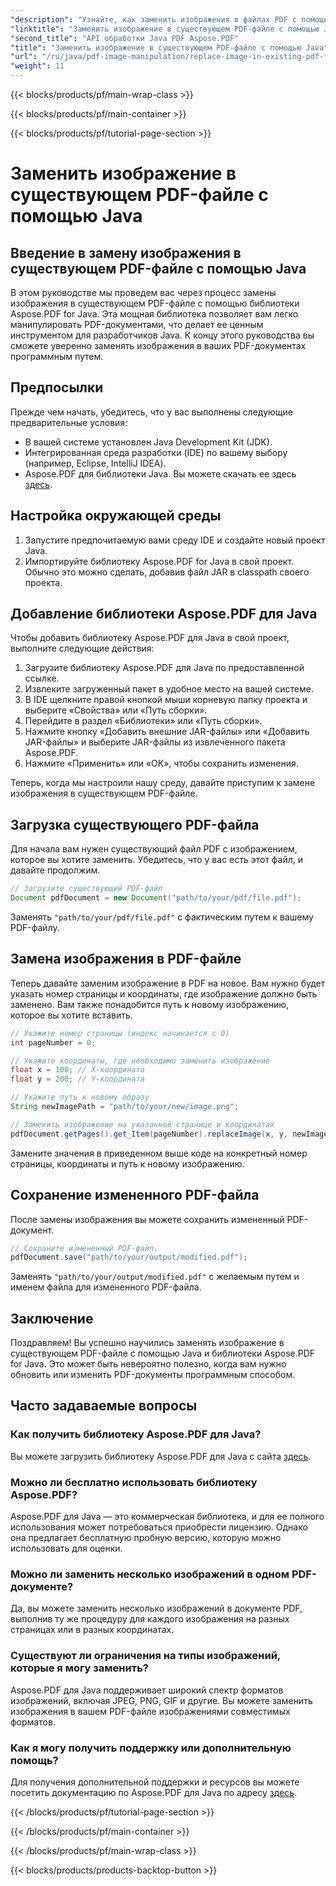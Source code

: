 ```yaml
---
"description": "Узнайте, как заменить изображения в файлах PDF с помощью Java с помощью Aspose.PDF для Java. Пошаговое руководство с примерами кода для бесшовной замены изображений."
"linktitle": "Заменить изображение в существующем PDF-файле с помощью Java"
"second_title": "API обработки Java PDF Aspose.PDF"
"title": "Заменить изображение в существующем PDF-файле с помощью Java"
"url": "/ru/java/pdf-image-manipulation/replace-image-in-existing-pdf-file-using-java/"
"weight": 11
---
```


{{< blocks/products/pf/main-wrap-class >}}

{{< blocks/products/pf/main-container >}}

{{< blocks/products/pf/tutorial-page-section >}}

# Заменить изображение в существующем PDF-файле с помощью Java


## Введение в замену изображения в существующем PDF-файле с помощью Java

В этом руководстве мы проведем вас через процесс замены изображения в существующем PDF-файле с помощью библиотеки Aspose.PDF for Java. Эта мощная библиотека позволяет вам легко манипулировать PDF-документами, что делает ее ценным инструментом для разработчиков Java. К концу этого руководства вы сможете уверенно заменять изображения в ваших PDF-документах программным путем.

## Предпосылки

Прежде чем начать, убедитесь, что у вас выполнены следующие предварительные условия:

- В вашей системе установлен Java Development Kit (JDK).
- Интегрированная среда разработки (IDE) по вашему выбору (например, Eclipse, IntelliJ IDEA).
- Aspose.PDF для библиотеки Java. Вы можете скачать ее здесь [здесь](https://releases.aspose.com/pdf/java/).

## Настройка окружающей среды

1. Запустите предпочитаемую вами среду IDE и создайте новый проект Java.
2. Импортируйте библиотеку Aspose.PDF for Java в свой проект. Обычно это можно сделать, добавив файл JAR в classpath своего проекта.

## Добавление библиотеки Aspose.PDF для Java

Чтобы добавить библиотеку Aspose.PDF для Java в свой проект, выполните следующие действия:

1. Загрузите библиотеку Aspose.PDF для Java по предоставленной ссылке.
2. Извлеките загруженный пакет в удобное место на вашей системе.
3. В IDE щелкните правой кнопкой мыши корневую папку проекта и выберите «Свойства» или «Путь сборки».
4. Перейдите в раздел «Библиотеки» или «Путь сборки».
5. Нажмите кнопку «Добавить внешние JAR-файлы» или «Добавить JAR-файлы» и выберите JAR-файлы из извлеченного пакета Aspose.PDF.
6. Нажмите «Применить» или «ОК», чтобы сохранить изменения.

Теперь, когда мы настроили нашу среду, давайте приступим к замене изображения в существующем PDF-файле.

## Загрузка существующего PDF-файла

Для начала вам нужен существующий файл PDF с изображением, которое вы хотите заменить. Убедитесь, что у вас есть этот файл, и давайте продолжим.

```java
// Загрузите существующий PDF-файл
Document pdfDocument = new Document("path/to/your/pdf/file.pdf");
```

Заменять `"path/to/your/pdf/file.pdf"` с фактическим путем к вашему PDF-файлу.

## Замена изображения в PDF-файле

Теперь давайте заменим изображение в PDF на новое. Вам нужно будет указать номер страницы и координаты, где изображение должно быть заменено. Вам также понадобится путь к новому изображению, которое вы хотите вставить.

```java
// Укажите номер страницы (индекс начинается с 0)
int pageNumber = 0;

// Укажите координаты, где необходимо заменить изображение
float x = 100; // X-координата
float y = 200; // Y-координата

// Укажите путь к новому образу
String newImagePath = "path/to/your/new/image.png";

// Заменить изображение на указанной странице и координатах
pdfDocument.getPages().get_Item(pageNumber).replaceImage(x, y, newImagePath);
```

Замените значения в приведенном выше коде на конкретный номер страницы, координаты и путь к новому изображению.

## Сохранение измененного PDF-файла

После замены изображения вы можете сохранить измененный PDF-документ.

```java
// Сохраните измененный PDF-файл.
pdfDocument.save("path/to/your/output/modified.pdf");
```

Заменять `"path/to/your/output/modified.pdf"` с желаемым путем и именем файла для измененного PDF-файла.

## Заключение

Поздравляем! Вы успешно научились заменять изображение в существующем PDF-файле с помощью Java и библиотеки Aspose.PDF for Java. Это может быть невероятно полезно, когда вам нужно обновить или изменить PDF-документы программным способом.

## Часто задаваемые вопросы

### Как получить библиотеку Aspose.PDF для Java?

Вы можете загрузить библиотеку Aspose.PDF для Java с сайта [здесь](https://releases.aspose.com/pdf/java/).

### Можно ли бесплатно использовать библиотеку Aspose.PDF?

Aspose.PDF для Java — это коммерческая библиотека, и для ее полного использования может потребоваться приобрести лицензию. Однако она предлагает бесплатную пробную версию, которую можно использовать для оценки.

### Можно ли заменить несколько изображений в одном PDF-документе?

Да, вы можете заменить несколько изображений в документе PDF, выполнив ту же процедуру для каждого изображения на разных страницах или в разных координатах.

### Существуют ли ограничения на типы изображений, которые я могу заменить?

Aspose.PDF для Java поддерживает широкий спектр форматов изображений, включая JPEG, PNG, GIF и другие. Вы можете заменить изображения в вашем PDF-файле изображениями совместимых форматов.

### Как я могу получить поддержку или дополнительную помощь?

Для получения дополнительной поддержки и ресурсов вы можете посетить документацию по Aspose.PDF для Java по адресу [здесь](https://reference.aspose.com/pdf/java/).

{{< /blocks/products/pf/tutorial-page-section >}}

{{< /blocks/products/pf/main-container >}}

{{< /blocks/products/pf/main-wrap-class >}}

{{< blocks/products/products-backtop-button >}}